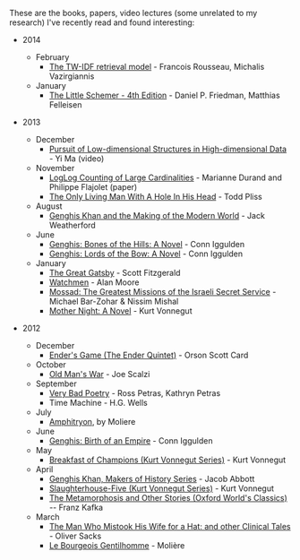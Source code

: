 These are the books, papers, video lectures (some unrelated to my research) I've recently read and found interesting:

* 2014
    * February
        * [The TW-IDF retrieval model](http://www.lix.polytechnique.fr/~rousseau/papers/rousseau-cikm2013.pdf) - Francois Rousseau, Michalis Vazirgiannis
    * January
        * [The Little Schemer - 4th Edition](http://www.amazon.com/gp/product/0262560992/ref=as_li_ss_tl?ie=UTF8&camp=1789&creative=390957&creativeASIN=0262560992&linkCode=as2&tag=shriswebl-20) - Daniel P. Friedman, Matthias Felleisen

* 2013
    * December
        * [Pursuit of Low-dimensional Structures in High-dimensional Data](https://vimeo.com/80319158) - Yi Ma (video)
    * November
        * [LogLog Counting of Large Cardinalities](http://algo.inria.fr/flajolet/Publications/DuFl03.pdf) - Marianne Durand and Philippe Flajolet (paper)
        * [The Only Living Man With A Hole In His Head](http://www.amazon.com/gp/product/B007BV833C/ref=as_li_ss_tl?ie=UTF8&camp=1789&creative=390957&creativeASIN=B007BV833C&linkCode=as2&tag=shriswebl-20) - Todd Pliss
    * August
        * [Genghis Khan and the Making of the Modern World](http://www.amazon.com/gp/product/B000FCK206/ref=as_li_ss_tl?ie=UTF8&camp=1789&creative=390957&creativeASIN=B000FCK206&linkCode=as2&tag=shriswebl-20) - Jack Weatherford
    * June
        * [Genghis: Bones of the Hills: A Novel](http://www.amazon.com/gp/product/B001NLL9IM/ref=as_li_ss_tl?ie=UTF8&camp=1789&creative=390957&creativeASIN=B001NLL9IM&linkCode=as2&tag=shriswebl-20) - Conn Iggulden
        * [Genghis: Lords of the Bow: A Novel](http://www.amazon.com/gp/product/B000WJQUYO/ref=as_li_ss_tl?ie=UTF8&camp=1789&creative=390957&creativeASIN=B000WJQUYO&linkCode=as2&tag=shriswebl-20) - Conn Iggulden
    * January
        * [The Great Gatsby](http://www.amazon.com/gp/product/B000FC0PDA/ref=as_li_ss_tl?ie=UTF8&tag=shriswebl-20&linkCode=as2&camp=1789&creative=390957&creativeASIN=B000FC0PDA) - Scott Fitzgerald
        * [Watchmen](http://www.amazon.com/gp/product/B005CRQ2IU/ref=as_li_ss_tl?ie=UTF8&tag=shriswebl-20&linkCode=as2&camp=1789&creative=390957&creativeASIN=B005CRQ2IU) - Alan Moore
        * [Mossad: The Greatest Missions of the Israeli Secret Service](http://www.amazon.com/gp/product/B007HBLPO0/ref=as_li_ss_tl?ie=UTF8&tag=shriswebl-20&linkCode=as2&camp=1789&creative=390957&creativeASIN=B007HBLPO0) - Michael Bar-Zohar & Nissim Mishal
        * [Mother Night: A Novel](http://www.amazon.com/gp/product/B002KJA97I/ref=as_li_ss_tl?ie=UTF8&tag=shriswebl-20&linkCode=as2&camp=1789&creative=390957&creativeASIN=B002KJA97I) - Kurt Vonnegut
	
* 2012
    * December
        * [Ender's Game (The Ender Quintet)](http://www.amazon.com/gp/product/B003G4W49C/ref=as_li_ss_tl?ie=UTF8&tag=shriswebl-20&linkCode=as2&camp=1789&creative=390957&creativeASIN=B003G4W49C) - Orson Scott Card
    * October
        * [Old Man's War](http://www.amazon.com/gp/product/B000SEIK2S/ref=as_li_ss_tl?ie=UTF8&camp=1789&creative=390957&creativeASIN=B000SEIK2S&linkCode=as2&tag=shriswebl-20) - Joe Scalzi
    * September
        * [Very Bad Poetry](http://www.amazon.com/gp/product/0679776222/ref=as_li_ss_tl?ie=UTF8&camp=1789&creative=390957&creativeASIN=0679776222&linkCode=as2&tag=shriswebl-20) - Ross Petras, Kathryn Petras
        * Time Machine - H.G. Wells
    * July
        * [Amphitryon](http://www.amazon.com/gp/product/0156002116/ref=as_li_ss_tl?ie=UTF8&camp=1789&creative=390957&creativeASIN=0156002116&linkCode=as2&tag=shriswebl-20), by Moliere
    * June
        * [Genghis: Birth of an Empire](http://www.amazon.com/gp/product/B000QBYERS/ref=as_li_ss_tl?ie=UTF8&tag=shriswebl-20&linkCode=as2&camp=1789&creative=390957&creativeASIN=B000QBYERS) - Conn Iggulden
    * May
        * [Breakfast of Champions (Kurt Vonnegut Series)](http://www.amazon.com/gp/product/B003XRELEI/ref=as_li_ss_tl?ie=UTF8&tag=shriswebl-20&linkCode=as2&camp=1789&creative=390957&creativeASIN=B003XRELEI) - Kurt Vonnegut
    * April
        * [Genghis Khan, Makers of History Series](http://www.amazon.com/gp/product/B004UJOU6C/ref=as_li_ss_tl?ie=UTF8&tag=shriswebl-20&linkCode=as2&camp=1789&creative=390957&creativeASIN=B004UJOU6C) - Jacob Abbott
        * [Slaughterhouse-Five (Kurt Vonnegut Series)](http://www.amazon.com/gp/product/B003XVYLDU/ref=as_li_ss_tl?ie=UTF8&tag=shriswebl-20&linkCode=as2&camp=1789&creative=390957&creativeASIN=B003XVYLDU) - Kurt Vonnegut
        * [The Metamorphosis and Other Stories (Oxford World's Classics)](http://www.amazon.com/gp/product/B003HD2L18/ref=as_li_ss_tl?ie=UTF8&tag=shriswebl-20&linkCode=as2&camp=1789&creative=390957&creativeASIN=B003HD2L18) -- Franz Kafka
    * March
        * [The Man Who Mistook His Wife for a Hat: and other Clinical Tales](http://www.amazon.com/gp/product/B003MQNI6W/ref=as_li_ss_tl?ie=UTF8&tag=shriswebl-20&linkCode=as2&camp=1789&creative=390957&creativeASIN=B003MQNI6W) - Oliver Sacks
        * [Le Bourgeois Gentilhomme](http://www.amazon.com/gp/product/B004UJ7VG8/ref=as_li_ss_tl?ie=UTF8&tag=shriswebl-20&linkCode=as2&camp=1789&creative=390957&creativeASIN=B004UJ7VG8) - Molière
